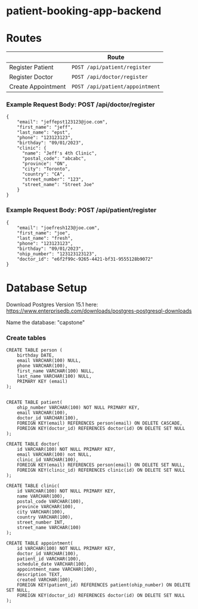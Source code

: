 # patient-booking-app-backend

# Routes
|                |Route                       |
|----------------|-------------------------------|
|Register Patient|`POST /api/patient/register`|
|Register Doctor          |`POST /api/doctor/register`|
|Create Appointment     |`POST /api/patient/appointment`|

###  Example Request Body: POST /api/doctor/register
```
{
    "email": "jeffepst123123@joe.com",
    "first_name": "jeff",
    "last_name": "epst",
    "phone": "123123123",
    "birthday": "09/01/2023",
    "clinic": {
      "name": "Jeff's 4th Clinic",
      "postal_code": "abcabc",
      "province": "ON",
      "city": "Toronto",
      "country": "CA",
      "street_number": "123",
      "street_name": "Street Joe"
    }
}
```

###  Example Request Body: POST /api/patient/register
```
{
    "email": "joefresh123@joe.com",
    "first_name": "joe",
    "last_name": "fresh",
    "phone": "123123123",
    "birthday": "09/01/2023",
    "ohip_number": "123123123123",
    "doctor_id": "e6f2f99c-9265-4421-bf31-9555128b9072"
}
```

# Database Setup

Download Postgres Version 15.1 here: https://www.enterprisedb.com/downloads/postgres-postgresql-downloads

Name the database: "capstone"

###  Create tables
```
CREATE TABLE person (
	birthday DATE,
    email VARCHAR(100) NULL,
    phone VARCHAR(100),
    first_name VARCHAR(100) NULL,
    last_name VARCHAR(100) NULL,
    PRIMARY KEY (email)
);


CREATE TABLE patient(
    ohip_number VARCHAR(100) NOT NULL PRIMARY KEY,
    email VARCHAR(100),
    doctor_id VARCHAR(100),
    FOREIGN KEY(email) REFERENCES person(email) ON DELETE CASCADE,
    FOREIGN KEY(doctor_id) REFERENCES doctor(id) ON DELETE SET NULL
);

CREATE TABLE doctor(
    id VARCHAR(100) NOT NULL PRIMARY KEY,
    email VARCHAR(100) not NULL,
    clinic_id VARCHAR(100),
    FOREIGN KEY(email) REFERENCES person(email) ON DELETE SET NULL,
    FOREIGN KEY(clinic_id) REFERENCES clinic(id) ON DELETE SET NULL
);

CREATE TABLE clinic(
	id VARCHAR(100) NOT NULL PRIMARY KEY,
	name VARCHAR(100),
    postal_code VARCHAR(100),
    province VARCHAR(100),
    city VARCHAR(100),
    country VARCHAR(100),
    street_number INT,
    street_name VARCHAR(100)
);

CREATE TABLE appointment(
	id VARCHAR(100) NOT NULL PRIMARY KEY,
	doctor_id VARCHAR(100),
    patient_id VARCHAR(100),
    schedule_date VARCHAR(100),
    appointment_name VARCHAR(100),
    description TEXT,
    created VARCHAR(100),
    FOREIGN KEY(patient_id) REFERENCES patient(ohip_number) ON DELETE SET NULL,
    FOREIGN KEY(doctor_id) REFERENCES doctor(id) ON DELETE SET NULL
);
```

